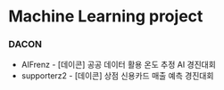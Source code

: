 # Machine Learning project 

### DACON  

* AIFrenz - [데이콘] 공공 데이터 활용 온도 추정 AI 경진대회  
* supporterz2 - [데이콘] 상점 신용카드 매출 예측 경진대회  